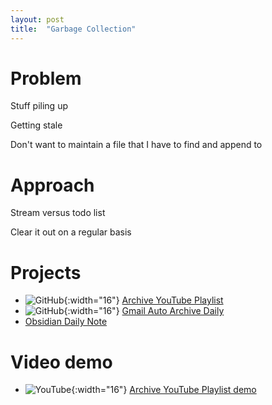 ```yaml
---
layout: post
title:  "Garbage Collection"
---
```



# Problem

Stuff piling up

Getting stale

Don't want to maintain a file that I have to find and append to

# Approach

Stream versus todo list

Clear it out on a regular basis

# Projects

- ![GitHub](https://github.githubassets.com/images/modules/logos_page/GitHub-Mark.png){:width="16"} [Archive YouTube Playlist](https://github.com/ebanner/archive-youtube-playlist)
- ![GitHub](https://github.githubassets.com/images/modules/logos_page/GitHub-Mark.png){:width="16"} [Gmail Auto Archive Daily](https://github.com/ebanner/gmail-auto-archive-daily)
- [Obsidian Daily Note](https://help.obsidian.md/Plugins/Daily+notes)

# Video demo

- ![YouTube](https://upload.wikimedia.org/wikipedia/commons/0/09/YouTube_full-color_icon_%282017%29.svg){:width="16"} [Archive YouTube Playlist demo](https://www.youtube.com/watch?v=7sDBBOyIEOA)

